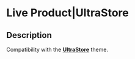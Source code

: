 # Live Product|UltraStore

## Description
Compatibility with the [**UltraStore**](https://market.octemplates.net/templates/ultrastore) theme.

